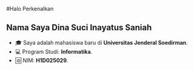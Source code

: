 #Halo Perkenalkan
## Nama Saya Dina Suci Inayatus Saniah

- 🎓 Saya adalah mahasiswa baru di **Universitas Jenderal Soedirman**.
- 💻 Program Studi: **Informatika**.
- 🆔 NIM: **H1D025029**.
